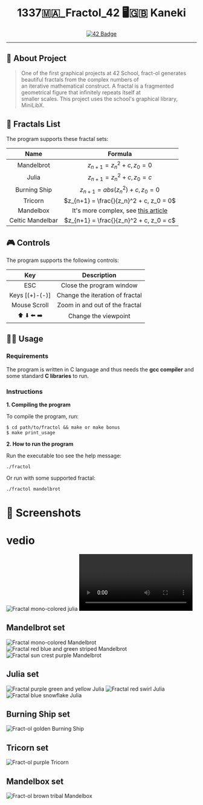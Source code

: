 <h1 align="center">1337🇲🇦_Fractol_42 🖥🇬🇧 Kaneki</h1>
<p align="center">
  <a href="https://github.com/KanekiEzz/1337_Fractol_42">
    <img src="https://raw.githubusercontent.com/KanekiEzz/kaneki_badges/refs/heads/main/fract-olm.png" alt="42 Badge">
  </a>
</p>


---

## 📜 About Project

> One of the first graphical projects at 42 School, fract-ol generates beautiful fractals from the complex numbers of \
> an iterative mathematical construct. A fractal is a fragmented geometrical figure that infinitely repeats itself at \
> smaller scales. This project uses the school's graphical library, MiniLibX.


## 📑 Fractals List

The program supports these fractal sets:

| Name              | Formula                                                                                            |
|:-----------------:|:--------------------------------------------------------------------------------------------------:|
| Mandelbrot        | $z_{n+1} = z_n^2 + c, z_0 = 0$                                                                     |
| Julia             | $z_{n+1} = z_n^2 + c, z_0 = c$                                                                     |
| Burning Ship      | $z_{n+1} = abs(z_n^2) + c, z_0 = 0$                                                                |
| Tricorn           | $z_{n+1} = \frac{}{z_n}^2 + c, z_0 = 0$                                                            |
| Mandelbox         | It's more complex, see [this article](https://sites.google.com/site/mandelbox/what-is-a-mandelbox) |
| Celtic Mandelbar  | $z_{n+1} = \frac{}{z_n}^2 + c, z_0 = c$                                                            |

## 🎮 Controls

The program supports the following controls:

| Key           | Description                             |
|:-------------:|:---------------------------------------:|
| ESC           | Close the program window                |
| Keys [(+)-(-)]    | Change the iteration of fractal     |
| Mouse Scroll  | Zoom in and out of the fractal          |
| ⬆️ ⬇️ ⬅️ ➡️       | Change the viewpoint                    |


## 👨‍💻 Usage
### Requirements

The program is written in C language and thus needs the **gcc compiler** and some standard **C libraries** to run.

### Instructions

**1. Compiling the program**

To compile the program, run:

```shell
$ cd path/to/fractol && make or make bonus
$ make print_usage
```

**2. How to run the program**

Run the executable too see the help message:
```shell
./fractol
```

Or run with some supported fractal:
```shell
./fractol mandelbrot
```

# 🌄 Screenshots

# vedio 
![Fractal mono-colored julia](public/vedio/JSr07885.gif)
![Fractal mono-colored julia](https://upload.wikimedia.org/wikipedia/commons/transcoded/c/c3/Julia-Menge.Zoomfahrt.25p.webm/Julia-Menge.Zoomfahrt.25p.webm.1080p.vp9.webm)

## Mandelbrot set
![Fractal mono-colored Mandelbrot](public/screenshots/mandelbrot1.png)
![Fractal red blue and green striped Mandelbrot](public/screenshots/mandelbrot2.png)
![Fractal sun crest purple Mandelbrot](public/screenshots/mandelbrot3.png)

## Julia set
![Fractal purple green and yellow Julia](public/screenshots/julia1.png)
![Fractal red swirl Julia](public/screenshots/julia2.png)
![Fractal blue snowflake Julia](public/screenshots/julia3.png)

## Burning Ship set
![Fract-ol golden Burning Ship](public/screenshots/burning_ship.png)

## Tricorn set
![Fract-ol purple Tricorn](public/screenshots/tricorn.png)

## Mandelbox set
![Fract-ol brown tribal Mandelbox](public/screenshots/mandelbox.png)